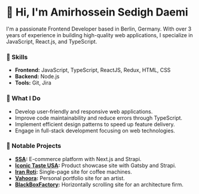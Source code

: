 # 👋 Hi, I'm Amirhossein Sedigh Daemi

I'm a passionate Frontend Developer based in Berlin, Germany. With over 3 years of experience in building high-quality web applications, I specialize in JavaScript, React.js, and TypeScript.

### 🔧 Skills
- **Frontend:** JavaScript, TypeScript, ReactJS, Redux, HTML, CSS
- **Backend:** Node.js
- **Tools:** Git, Jira

### 🚀 What I Do
- Develop user-friendly and responsive web applications.
- Improve code maintainability and reduce errors through TypeScript.
- Implement efficient design patterns to speed up feature delivery.
- Engage in full-stack development focusing on web technologies.

### 🌟 Notable Projects
- **[SSA](https://shahdarad.com):** E-commerce platform with Next.js and Strapi.
- **[Iconic Taste USA](https://iconictasteusa.com):** Product showcase site with Gatsby and Strapi.
- **[Iran Roti](https://iranroti.com):** Single-page site for coffee machines.
- **[Vahoora](https://vahoora.com):** Personal portfolio site for an artist.
- **[BlackBoxFactory](https://blackboxfactory.com):** Horizontally scrolling site for an architecture firm.


<!--
**amir-sdmi/amir-sdmi** is a ✨ _special_ ✨ repository because its `README.md` (this file) appears on your GitHub profile.

Here are some ideas to get you started:

- 🔭 I’m currently working on ...
- 🌱 I’m currently learning ...
- 👯 I’m looking to collaborate on ...
- 🤔 I’m looking for help with ...
- 💬 Ask me about ...
- 📫 How to reach me: ...
- 😄 Pronouns: ...
- ⚡ Fun fact: ...
-->
